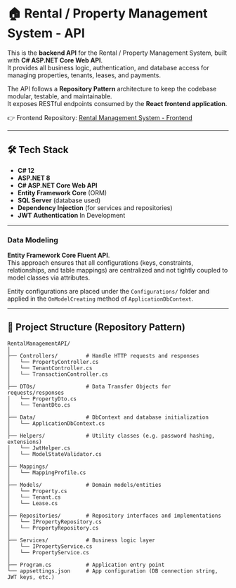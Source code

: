 # 🏠 Rental / Property Management System - API

This is the **backend API** for the Rental / Property Management System, built with **C# ASP.NET Core Web API**.  
It provides all business logic, authentication, and database access for managing properties, tenants, leases, and payments.  

The API follows a **Repository Pattern** architecture to keep the codebase modular, testable, and maintainable.  
It exposes RESTful endpoints consumed by the **React frontend application**.  

👉 Frontend Repository: [Rental Management System - Frontend](https://github.com/MajorDev12/RentalManager_WebApp)  

---

## 🛠 Tech Stack

- **C# 12**
- **ASP.NET 8**
- **C# ASP.NET Core Web API**
- **Entity Framework Core** (ORM)
- **SQL Server** (database used)
- **Dependency Injection** (for services and repositories)
- **JWT Authentication** In Development

---


### Data Modeling

**Entity Framework Core Fluent API**.  
This approach ensures that all configurations (keys, constraints, relationships, and table mappings) are centralized and not tightly coupled to model classes via attributes.  

Entity configurations are placed under the `Configurations/` folder and applied in the `OnModelCreating` method of `ApplicationDbContext`.


---

## 📂 Project Structure (Repository Pattern)

```plaintext
RentalManagementAPI/
│
├── Controllers/         # Handle HTTP requests and responses
│   └── PropertyController.cs
│   └── TenantController.cs
│   └── TransactionController.cs
│
├── DTOs/                # Data Transfer Objects for requests/responses
│   └── PropertyDto.cs
│   └── TenantDto.cs
│
├── Data/                # DbContext and database initialization
│   └── ApplicationDbContext.cs
│
├── Helpers/             # Utility classes (e.g. password hashing, extensions)
│   └── JwtHelper.cs
│   └── ModelStateValidator.cs
│
├── Mappings/           
│   └── MappingProfile.cs
│
├── Models/              # Domain models/entities
│   └── Property.cs
│   └── Tenant.cs
│   └── Lease.cs
│
├── Repositories/        # Repository interfaces and implementations
│   └── IPropertyRepository.cs
│   └── PropertyRepository.cs
│
├── Services/            # Business logic layer
│   └── IPropertyService.cs
│   └── PropertyService.cs
│
├── Program.cs           # Application entry point
└── appsettings.json     # App configuration (DB connection string, JWT keys, etc.)
```





